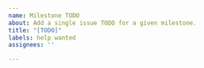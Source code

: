 ```yaml
---
name: Milestone TODO
about: Add a single issue TODO for a given milestone.
title: "[TODO]"
labels: help wanted
assignees: ''

---
```



